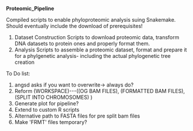 **Proteomic_Pipeline**

Compiled scripts to enable phyloproteomic analysis suing Snakemake. Should eventually include the download of prerequisites!
1) Dataset Construction 
   Scripts to download proteomic data, transform DNA datasets to protein ones and properly format them.
2) Analysis
   Scripts to assemble a proteomic dataset, format and prepare it for a phylgenetic analysis- including the actual phylogenetic tree creation
   
   
   
To Do list:
   1) angsd asks if you want to overwrite-> always do?
   3) Reform (WORKSPACE)---((OG BAM FILES), (FORMATTED BAM FILES), (SPLIT INTO CHROMOSOMES) )
   4) Generate plot for pipeline?
   5) Extend to custom R scripts
   6) Alternative path to FASTA files for pre split bam files
   7) Make 'FRMT' files temporary? 
